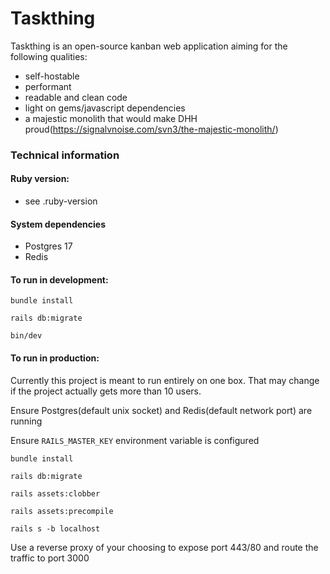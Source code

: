 # Taskthing

Taskthing is an open-source kanban web application aiming for the following qualities:
- self-hostable
- performant
- readable and clean code
- light on gems/javascript dependencies
- a majestic monolith that would make DHH proud(https://signalvnoise.com/svn3/the-majestic-monolith/)

### Technical information

#### Ruby version:
- see .ruby-version
#### System dependencies
- Postgres 17
- Redis

#### To run in development:

`bundle install`

`rails db:migrate`

`bin/dev`

#### To run in production:

Currently this project is meant to run entirely on one box.
That may change if the project actually gets more than 10 users.

Ensure Postgres(default unix socket) and Redis(default network port) are running

Ensure `RAILS_MASTER_KEY` environment variable is configured

`bundle install`

`rails db:migrate`

`rails assets:clobber`

`rails assets:precompile`

`rails s -b localhost`

Use a reverse proxy of your choosing to expose port 443/80 and route the traffic to port 3000
